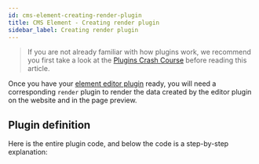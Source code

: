 ```yaml
---
id: cms-element-creating-render-plugin
title: CMS Element - Creating render plugin
sidebar_label: Creating render plugin
---
```


> If you are not already familiar with how plugins work, we recommend
you first take a look at the [Plugins Crash Course](/docs/developer-tutorials/plugins-crash-course) before reading this article.

Once you have your [element editor plugin](/docs/developer-tutorials/cms-element-creating-editor-plugin) ready, you will
need a corresponding `render` plugin to render the data created by the editor plugin on the website and in the page preview.

## Plugin definition
Here is the entire plugin code, and below the code is a step-by-step explanation:
<script src="https://gist.github.com/Pavel910/41b90269c7f1e1a34f6dba04a0618497.js?file=render.js"></script>


<script src="https://gist.github.com/Pavel910/41b90269c7f1e1a34f6dba04a0618497.js?file=Text.render.js"></script>